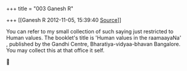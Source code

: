 +++
title = "003 Ganesh R"

+++
[[Ganesh R	2012-11-05, 15:39:40 [Source](https://groups.google.com/g/bvparishat/c/DB64HcMZKvo)]]



You can refer to my small collection of such saying just restricted to  
Human values. The booklet's title is 'Human values in the raamaayaNa'  
, published by the Gandhi Centre, Bharatiya-vidyaa-bhavan Bangalore.  
You may collect this at that office it self.



